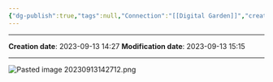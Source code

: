 ```yaml
---
{"dg-publish":true,"tags":null,"Connection":"[[Digital Garden]]","creation date":"2023-09-13 14:27","last edited":"2023-09-13 14:47","permalink":"/garden/1-mvp/evergreen-principles/","dgPassFrontmatter":true}
---
```


---

**Creation date**: 2023-09-13 14:27 
**Modification date**: 2023-09-13 15:15

---

![Pasted image 20230913142712.png](/img/user/Pasted%20image%2020230913142712.png)